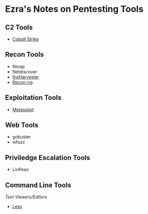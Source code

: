 # Ezra's Notes on Pentesting Tools

## C2 Tools

* [Cobalt Strike](./cobalt-strike/cobalt-strike.md)

## Recon Tools

* Nmap
* Netdiscover
* [theHarvester](./theHarvester.md)
* [Recon-ng](./recon-ng.md)

## Exploitation Tools

* [Metasploit](./metasploit.md)

## Web Tools

* gobuster
* wfuzz

## Priviledge Escalation Tools

* LinPeas

## Command Line Tools

_Text Viewers/Editors_

* [Less](./less.md)